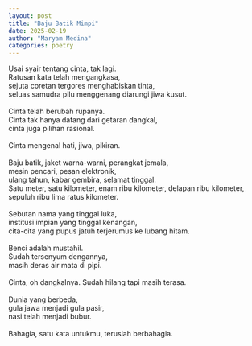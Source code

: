 ```yaml
---
layout: post
title: "Baju Batik Mimpi"
date: 2025-02-19
author: "Maryam Medina"
categories: poetry
---
```


Usai syair tentang cinta, tak lagi. <br>
Ratusan kata telah mengangkasa, <br>
sejuta coretan tergores menghabiskan tinta, <br>
seluas samudra pilu menggenang diarungi jiwa kusut. <br>
<br>
Cinta telah berubah rupanya. <br>
Cinta tak hanya datang dari getaran dangkal, <br>
cinta juga pilihan rasional. <br>
<br>
Cinta mengenal hati, jiwa, pikiran. <br>
<br>
Baju batik, jaket warna-warni, perangkat jemala, <br>
mesin pencari, pesan elektronik, <br>
ulang tahun, kabar gembira, selamat tinggal. <br>
Satu meter, satu kilometer, enam ribu kilometer, delapan ribu kilometer, sepuluh ribu lima ratus kilometer.<br>
<br>
Sebutan nama yang tinggal luka, <br>
institusi impian yang tinggal kenangan, <br>
cita-cita yang pupus jatuh terjerumus ke lubang hitam. <br>
<br>
Benci adalah mustahil. <br>
Sudah tersenyum dengannya, <br>
masih deras air mata di pipi. <br>
<br>
Cinta, oh dangkalnya. Sudah hilang tapi masih terasa.<br>
<br>
Dunia yang berbeda, <br>
gula jawa menjadi gula pasir, <br>
nasi telah menjadi bubur. <br>
<br>
Bahagia, satu kata untukmu, teruslah berbahagia.<br>